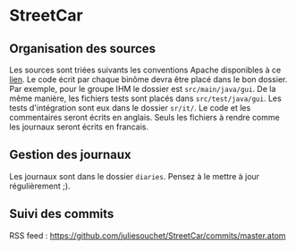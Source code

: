 # StreetCar


## Organisation des sources

Les sources sont triées suivants les conventions Apache disponibles à ce [lien](http://maven.apache.org/guides/introduction/introduction-to-the-standard-directory-layout.html).
Le code écrit par chaque binôme devra être placé dans le bon dossier. Par exemple, pour le groupe IHM le dossier est `src/main/java/gui`. De la même manière, les fichiers tests sont placés dans `src/test/java/gui`.
Les tests d'intégration sont eux dans le dossier `sr/it/`.
Le code et les commentaires seront écrits en anglais. Seuls les fichiers à rendre comme les journaux seront écrits en francais.

## Gestion des journaux

Les journaux sont dans le dossier `diaries`. Pensez à le mettre à jour régulièrement ;). 

## Suivi des commits  

RSS feed : https://github.com/juliesouchet/StreetCar/commits/master.atom
